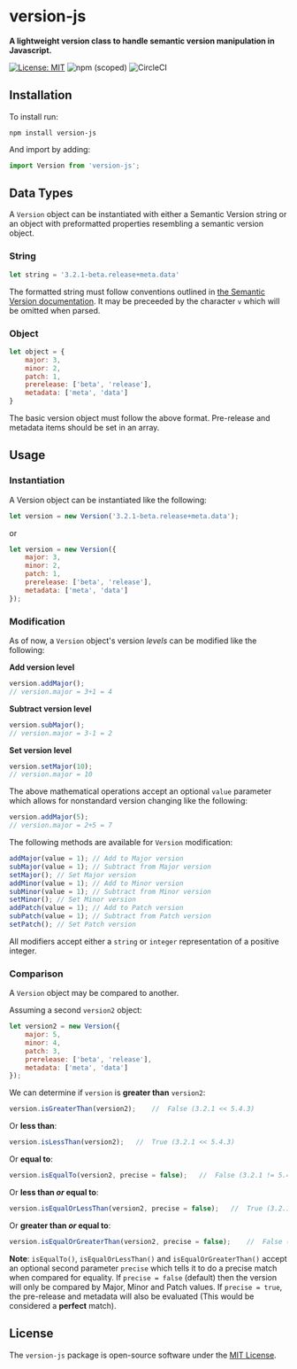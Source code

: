 # version-js
**A lightweight version class to handle semantic version manipulation in Javascript.**

[![License: MIT](https://img.shields.io/badge/License-MIT-green.svg)](https://opensource.org/licenses/MIT)
![npm (scoped)](https://img.shields.io/npm/v/version-js.svg)
![CircleCI](https://img.shields.io/circleci/build/github/lukejamesmorrison/version-js/master.svg?token=1a15027984edabea745cbe4b3fb63de0c8ed48eb)

## Installation

To install run: 

```
npm install version-js
```

And import by adding:

```javascript
import Version from 'version-js';
```


## Data Types

A `Version` object can be instantiated with either a Semantic Version string or an object with preformatted properties resembling a semantic version object.

### String
```javascript
let string = '3.2.1-beta.release+meta.data'
```

The formatted string must follow conventions outlined in [the Semantic Version documentation](https://semver.org). It may be preceeded by the character `v` which will be omitted when parsed.

### Object
```javascript
let object = {
    major: 3, 
    minor: 2, 
    patch: 1, 
    prerelease: ['beta', 'release'], 
    metadata: ['meta', 'data']
}
```

The basic version object must follow the above format. Pre-release and metadata items should be set in an array.

## Usage

### Instantiation

A Version object can be instantiated like the following:

```javascript
let version = new Version('3.2.1-beta.release+meta.data');
```

or

```javascript
let version = new Version({
    major: 3, 
    minor: 2, 
    patch: 1, 
    prerelease: ['beta', 'release'], 
    metadata: ['meta', 'data']
});
```

### Modification

As of now, a `Version` object's version *levels* can be modified like the following:

**Add version level**

```javascript
version.addMajor();
// version.major = 3+1 = 4
```

**Subtract version level**

```javascript
version.subMajor();
// version.major = 3-1 = 2
```

**Set version level**

```javascript
version.setMajor(10);
// version.major = 10
```

The above mathematical operations accept an optional `value` parameter which allows for nonstandard version changing like the following:

```javascript
version.addMajor(5);
// version.major = 2+5 = 7
```

The following methods are available for `Version` modification:

```javascript
addMajor(value = 1); // Add to Major version
subMajor(value = 1); // Subtract from Major version
setMajor(); // Set Major version
addMinor(value = 1); // Add to Minor version
subMinor(value = 1); // Subtract from Minor version
setMinor(); // Set Minor version
addPatch(value = 1); // Add to Patch version
subPatch(value = 1); // Subtract from Patch version
setPatch(); // Set Patch version
```

All modifiers accept either a `string` or `integer` representation of a positive integer.

### Comparison

A `Version` object may be compared to another.

Assuming a second `version2` object:

```javascript
let version2 = new Version({
    major: 5, 
    minor: 4, 
    patch: 3, 
    prerelease: ['beta', 'release'], 
    metadata: ['meta', 'data']
});
```

We can determine if `version` is **greater than** `version2`:

```javascript
version.isGreaterThan(version2);    //	False (3.2.1 << 5.4.3)
```

Or **less than**:
```javascript
version.isLessThan(version2);   //	True (3.2.1 << 5.4.3)
```

Or **equal to**:
```javascript
version.isEqualTo(version2, precise = false);   //	False (3.2.1 != 5.4.3)
```

Or **less than *or* equal to**:
```javascript
version.isEqualOrLessThan(version2, precise = false);   //  True (3.2.1 << 5.4.3)
```

Or **greater than *or* equal to**:
```javascript
version.isEqualOrGreaterThan(version2, precise = false);    //  False (3.2.1 << 5.4.3)
```

**Note**: `isEqualTo()`, `isEqualOrLessThan()` and `isEqualOrGreaterThan()` accept an optional second parameter `precise` which tells it to do a precise match when compared for equality.  If `precise = false` (default) then the version will only be compared by Major, Minor and Patch values.  If `precise = true`, the pre-release and metadata will also be evaluated (This would be considered a **perfect** match).

## License

The `version-js` package is open-source software under the [MIT License](https://opensource.org/licenses/MIT).
